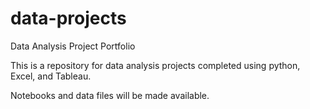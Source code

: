 # data-projects
Data Analysis Project Portfolio

This is a repository for data analysis projects completed using python, Excel, and Tableau.

Notebooks and data files will be made available.
